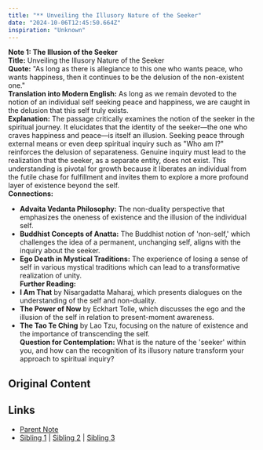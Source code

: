 ```yaml
---
title: "** Unveiling the Illusory Nature of the Seeker"
date: "2024-10-06T12:45:50.664Z"
inspiration: "Unknown"
---
```


 

**Note 1: The Illusion of the Seeker**  
**Title:** Unveiling the Illusory Nature of the Seeker  
**Quote:** "As long as there is allegiance to this one who wants peace, who wants happiness, then it continues to be the delusion of the non-existent one."  
**Translation into Modern English:** As long as we remain devoted to the notion of an individual self seeking peace and happiness, we are caught in the delusion that this self truly exists.  
**Explanation:** The passage critically examines the notion of the seeker in the spiritual journey. It elucidates that the identity of the seeker—the one who craves happiness and peace—is itself an illusion. Seeking peace through external means or even deep spiritual inquiry such as "Who am I?" reinforces the delusion of separateness. Genuine inquiry must lead to the realization that the seeker, as a separate entity, does not exist. This understanding is pivotal for growth because it liberates an individual from the futile chase for fulfillment and invites them to explore a more profound layer of existence beyond the self.  
**Connections:**  
- **Advaita Vedanta Philosophy:** The non-duality perspective that emphasizes the oneness of existence and the illusion of the individual self.  
- **Buddhist Concepts of Anatta:** The Buddhist notion of 'non-self,' which challenges the idea of a permanent, unchanging self, aligns with the inquiry about the seeker.  
- **Ego Death in Mystical Traditions:** The experience of losing a sense of self in various mystical traditions which can lead to a transformative realization of unity.  
**Further Reading:**  
- **I Am That** by Nisargadatta Maharaj, which presents dialogues on the understanding of the self and non-duality.  
- **The Power of Now** by Eckhart Tolle, which discusses the ego and the illusion of the self in relation to present-moment awareness.  
- **The Tao Te Ching** by Lao Tzu, focusing on the nature of existence and the importance of transcending the self.  
**Question for Contemplation:** What is the nature of the 'seeker' within you, and how can the recognition of its illusory nature transform your approach to spiritual inquiry?  



## Original Content



## Links

- [Parent Note](/parent-note.md)
- [Sibling 1](/zettel1.md) | [Sibling 2](/zettel2.md) | [Sibling 3](/zettel3.md)
